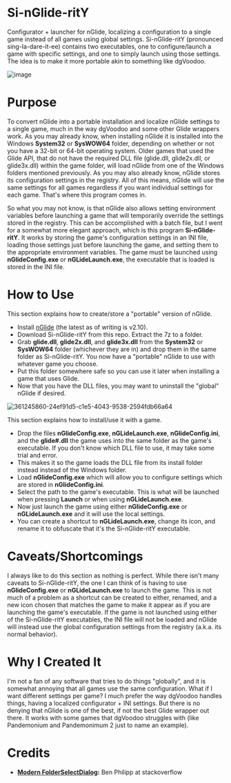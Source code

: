 # Si-nGlide-ritY
Configurator + launcher for nGlide, localizing a configuration to a single game instead of all games using global settings. Si-nGlide-ritY (pronounced sing-la-dare-it-ee) contains two executables, one to configure/launch a game with specific settings, and one to simply launch using those settings. The idea is to make it more portable akin to something like dgVoodoo.

![image](https://github.com/user-attachments/assets/0069ac57-1607-4d5d-8ebb-d5cd9d6e7971)

# Purpose
To convert nGlide into a portable installation and localize nGlide settings to a single game, much in the way dgVoodoo and some other Glide wrappers work. As you may already know, when installing nGlide it is installed into the Windows **System32** or **SysWOW64** folder, depending on whether or not you have a 32-bit or 64-bit operating system. Older games that used the Glide API, that do not have the required DLL file (glide.dll, glide2x.dll, or glide3x.dll) within the game folder, will load nGlide from one of the Windows folders mentioned previously. As you may also already know, nGlide stores its configuration settings in the registry. All of this means, nGlide will use the same settings for all games regardless if you want individual settings for each game. That's where this program comes in.

So what you may not know, is that nGlide also allows setting environment variables before launching a game that will temporarily override the settings stored in the registry. This can be accomplished with a batch file, but I went for a somewhat more elegant approach, which is this program **Si-nGlide-ritY**. It works by storing the game's configuration settings in an INI file, loading those settings just before launching the game, and setting them to the appropriate environment variables. The game must be launched using **nGlideConfig.exe** or **nGLideLaunch.exe**, the executable that is loaded is stored in the INI file.

# How to Use
This section explains how to create/store a "portable" version of nGlide.
- Install [nGlide](https://www.zeus-software.com/downloads/nglide) (the latest as of writing is v2.10).
- Download Si-nGlide-ritY from this repo. Extract the 7z to a folder.
- Grab **glide.dll**, **glide2x.dll**, and **glide3x.dll** from the **System32** or **SysWOW64** folder (whichever they are in) and drop them in the same folder as Si-nGlide-ritY. You now have a "portable" nGlide to use with whatever game you choose.
- Put this folder somewhere safe so you can use it later when installing a game that uses Glide.
- Now that you have the DLL files, you may want to uninstall the "global" nGlide if desired.

![361245860-24ef91d5-c1e5-4043-9538-2594fdb66a64](https://github.com/user-attachments/assets/2c5e7f0b-4172-4f05-9ccc-ab1cce720d72)

This section explains how to install/use it with a game.
- Drop the files **nGlideConfig.exe**, **nGLideLaunch.exe**, **nGlideConfig.ini**, and the **glide#.dll** the game uses into the same folder as the game's executable. If you don't know which DLL file to use, it may take some trial and error.
- This makes it so the game loads the DLL file from its install folder instead instead of the Windows folder.
- Load **nGlideConfig.exe** which will allow you to configure settings which are stored in **nGlideConfig.ini**.
- Select the path to the game's executable. This is what will be launched when pressing **Launch** or when using **nGLideLaunch.exe**.
- Now just launch the game using either **nGlideConfig.exe** or **nGLideLaunch.exe** and it will use the local settings.
- You can create a shortcut to **nGLideLaunch.exe**, change its icon, and rename it to obfuscate that it's the Si-nGlide-ritY executable.

# Caveats/Shortcomings
I always like to do this section as nothing is perfect. While there isn't many caveats to Si-nGlide-ritY, the one I can think of is having to use **nGlideConfig.exe** or **nGLideLaunch.exe** to launch the game. This is not much of a problem as a shortcut can be created to either, renamed, and a new icon chosen that matches the game to make it appear as if you are launching the game's executable. If the game is not launched using either of the Si-nGlide-ritY executables, the INI file will not be loaded and nGlide will instead use the global configuration settings from the registry (a.k.a. its normal behavior).

# Why I Created It
I'm not a fan of any software that tries to do things "globally", and it is somewhat annoying that all games use the same configuration. What if I want different settings per game? I much prefer the way dgVoodoo handles things, having a localized configurator + INI settings. But there is no denying that nGlide is one of the best, if not the best Glide wrapper out there. It works with some games that dgVoodoo struggles with (like Pandemonium and Pandemonimum 2 just to name an example).

# Credits
- **[Modern FolderSelectDialog](https://stackoverflow.com/questions/66823581/use-the-upgraded-folderbrowserdialog-vista-style-in-powershell):** Ben Philipp at stackoverflow
